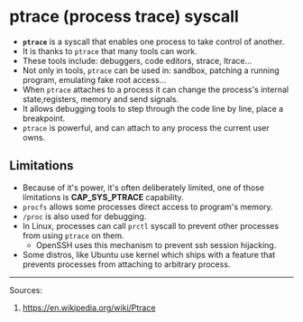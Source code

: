 # ptrace (process trace) syscall

- __`ptrace`__ is a syscall that enables one process to take control of another.
- It is thanks to `ptrace` that many tools can work.
- These tools include: debuggers, code editors, strace, ltrace...
- Not only in tools, `ptrace` can be used in: sandbox, patching a running program, emulating fake root access...
- When `ptrace` attaches to a process it can change the process's internal state,registers, memory and send signals.
- It allows debugging tools to step through the code line by line, place a breakpoint.
- `ptrace` is powerful, and can attach to any process the current user owns.

## Limitations

- Because of it's power, it's often deliberately limited, one of those limitations is __CAP_SYS_PTRACE__ capability.
- `procfs` allows some processes direct access to program's memory.
- `/proc` is also used for debugging.
- In Linux, processes can call `prctl` syscall to prevent other processes from using `ptrace` on them.
    - OpenSSH uses this mechanism to prevent ssh session hijacking.
- Some distros, like Ubuntu use kernel which ships with a feature that prevents processes from attaching to arbitrary process.


---

Sources:
1. https://en.wikipedia.org/wiki/Ptrace


